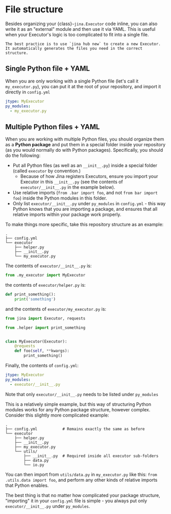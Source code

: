# File structure

Besides organizing your {class}`~jina.Executor` code inline, you can also write it as an "external" module and then use it via YAML. This is useful when your Executor's logic is too complicated to fit into a single file.

```{tip}
The best practice is to use `jina hub new` to create a new Executor. It automatically generates the files you need in the correct structure.
```

## Single Python file + YAML

When you are only working with a single Python file (let's call it `my_executor.py`), you can put it at the root of your repository, and import it directly in `config.yml`

```yaml
jtype: MyExecutor
py_modules:
  - my_executor.py
```

## Multiple Python files + YAML

When you are working with multiple Python files, you should organize them as a **Python package** and put them in a special folder inside
your repository (as you would normally do with Python packages). Specifically, you should do the following:

- Put all Python files (as well as an `__init__.py`) inside a special folder (called `executor` by convention.)
  - Because of how Jina registers Executors, ensure you import your Executor in this `__init__.py` (see the contents of `executor/__init__.py` in the example below).
- Use relative imports (`from .bar import foo`, and not `from bar import foo`) inside the Python modules in this folder.
- Only list `executor/__init__.py` under `py_modules` in `config.yml` - this way Python knows that you are importing a package, and ensures that all relative imports within your package work properly.

To make things more specific, take this repository structure as an example:

```
.
├── config.yml
└── executor
    ├── helper.py
    ├── __init__.py
    └── my_executor.py
```

The contents of `executor/__init__.py` is:

```python
from .my_executor import MyExecutor
```

the contents of `executor/helper.py` is:

```python
def print_something():
    print('something')
```

and the contents of `executor/my_executor.py` is:

```python
from jina import Executor, requests

from .helper import print_something


class MyExecutor(Executor):
    @requests
    def foo(self, **kwargs):
        print_something()
```

Finally, the contents of `config.yml`: 

```yaml
jtype: MyExecutor
py_modules:
  - executor/__init__.py
```

Note that only `executor/__init__.py` needs to be listed under `py_modules`

This is a relatively simple example, but this way of structuring Python modules works for any Python package structure, however complex. Consider this slightly more complicated example:

```
.
├── config.yml           # Remains exactly the same as before
└── executor
    ├── helper.py
    ├── __init__.py
    ├── my_executor.py
    └── utils/
        ├── __init__.py  # Required inside all executor sub-folders
        ├── data.py
        └── io.py
```

You can then import from `utils/data.py` in `my_executor.py` like this: `from .utils.data import foo`, and perform any other kinds of relative imports that Python enables.

The best thing is that no matter how complicated your package structure, "importing" it in your `config.yml` file is simple - you always put only `executor/__init__.py` under `py_modules`.
